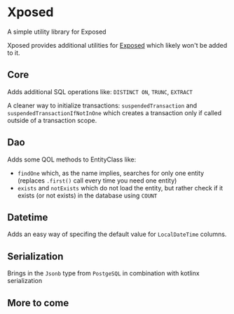 # Xposed
A simple utility library for Exposed

Xposed provides additional utilities for [Exposed](https://github.com/JetBrains/Exposed) which likely won't be added to it.

## Core
Adds additional SQL operations like: `DISTINCT ON`, `TRUNC`, `EXTRACT`

A cleaner way to initialize transactions: `suspendedTransaction` and `suspendedTransactionIfNotInOne` which creates a transaction only if called outside of a transaction scope.

## Dao
Adds some QOL methods to EntityClass like:
* `findOne` which, as the name implies, searches for only one entity (replaces `.first()` call every time you need one entity)
* `exists` and `notExists` which do not load the entity, but rather check if it exists (or not exists) in the database using `COUNT`

## Datetime
Adds an easy way of specifing the default value for `LocalDateTime` columns.

## Serialization
Brings in the `Jsonb` type from `PostgeSQL` in combination with kotlinx serialization


## More to come
